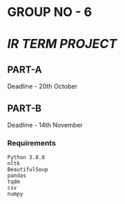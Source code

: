 # GROUP NO - 6

#  _IR TERM PROJECT_  


## PART-A

Deadline - 20th October

## PART-B

Deadline - 14th November


### Requirements
	Python 3.8.8
	nltk
	BeautifulSoup
	pandas
	tqdm
	csv
	numpy
	
